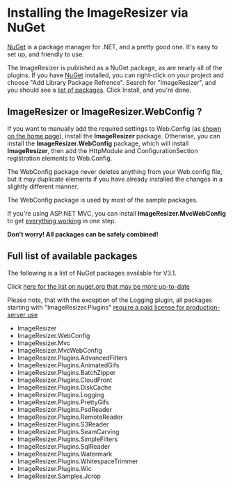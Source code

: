 
# Installing the ImageResizer via NuGet

[NuGet](http://nuget.org) is a package manager for .NET, and a pretty good one. It's easy to set up, and friendly to use.

The ImageResizer is published as a NuGet package, as are nearly all of the plugins. If you have [NuGet](http://nuget.org) installed, you can right-click on your project and choose "Add Library Package Refrence". Search for "ImageResizer", and you should see a [list of packages](http://www.nuget.org/List/Search?searchTerm=author%3A%20Nathanael%20Jones). Click Install, and you're done.

## ImageResizer or ImageResizer.WebConfig ?

If you want to manually add the required settings to Web.Config (as [shown on the home page](/)), install the **ImageResizer** package. Otherwise, you can install the **ImageResizer.WebConfig** package, which will install **ImageResizer**, then add the HttpModule and ConfigurationSection registration elements to Web.Config. 

The WebConfig package never deletes anything from your Web.config file, but it may duplicate elements if you have already installed the changes in a slightly different manner.

The WebConfig package is used by most of the sample packages.

If you're using ASP.NET MVC, you can install **ImageResizer.MvcWebConfig** to get [everything working](/docs/mvc) in one step. 

**Don't worry! All packages can be safely combined!** 


## Full list of available packages

The following is a list of NuGet packages available for V3.1. 

Click [here for the list on nuget.org that may be more up-to-date](http://www.nuget.org/List/Search?searchTerm=author%3A%20Nathanael%20Jones)

Please note, that with the exception of the Logging plugin, all packages starting with "ImageResizer.Plugins" [require a paid license for production-server use](/plugins)

* ImageResizer
* ImageResizer.WebConfig
* ImageResizer.Mvc
* ImageResizer.MvcWebConfig
* ImageResizer.Plugins.AdvancedFilters
* ImageResizer.Plugins.AnimatedGifs
* ImageResizer.Plugins.BatchZipper
* ImageResizer.Plugins.CloudFront
* ImageResizer.Plugins.DiskCache
* ImageResizer.Plugins.Logging
* ImageResizer.Plugins.PrettyGifs
* ImageResizer.Plugins.PsdReader
* ImageResizer.Plugins.RemoteReader
* ImageResizer.Plugins.S3Reader
* ImageResizer.Plugins.SeamCarving
* ImageResizer.Plugins.SimpleFilters
* ImageResizer.Plugins.SqlReader
* ImageResizer.Plugins.Watermark
* ImageResizer.Plugins.WhitespaceTrimmer
* ImageResizer.Plugins.Wic
* ImageResizer.Samples.Jcrop